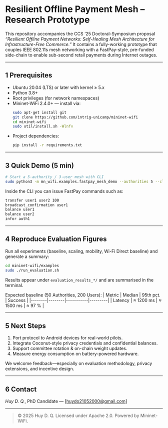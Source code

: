 # Resilient Offline Payment Mesh – Research Prototype

This repository accompanies the CCS ’25 Doctoral-Symposium proposal *“Resilient Offline Payment Networks: Self-Healing Mesh Architecture for Infrastructure-Free Commerce.”*  It contains a fully-working prototype that couples IEEE 802.11s mesh networking with a FastPay-style, pre-funded side-chain to enable sub-second retail payments during Internet outages.

---



## 1  Prerequisites

* Ubuntu 20.04 (LTS) or later with kernel ≥ 5.x
* Python 3.8+
* Root privileges (for network namespaces)
* Mininet-WiFi 2.4.0+ — install via:
  ```bash
  sudo apt-get install git
  git clone https://github.com/intrig-unicamp/mininet-wifi
  cd mininet-wifi
  sudo util/install.sh -Wlnfv
  ```
* Project dependencies:
  ```bash
  pip install -r requirements.txt
  ```

---

## 3  Quick Demo (5 min)

```bash
# Start a 5-authority / 3-user mesh with CLI
sudo python3 -m mn_wifi.examples.fastpay_mesh_demo --authorities 5 --clients 3
```
Inside the CLI you can issue FastPay commands such as:
```bash
transfer user1 user2 100
broadcast_confirmation user1
balance user1
balance user2
infor auth1
```

---

## 4  Reproduce Evaluation Figures

Run all experiments (baseline, scaling, mobility, Wi-Fi Direct baseline) and generate a summary:
```bash
cd mininet-wifi/examples
sudo ./run_evaluation.sh
```
Results appear under `evaluation_results_*/` and are summarised in the terminal.

Expected baseline (50 Authorities, 200 Users):
| Metric | Median | 95th pct. | Success |
|--------|--------|-----------|---------|
| Latency | ≈ 1200 ms | ≈ 1500 ms | ≈ 97 % |

---

## 5  Next Steps

1. Port protocol to Android devices for real-world pilots.
2. Integrate Coconut-style privacy credentials and confidential balances.
3. Support committee rotation & on-chain weight updates.
4. Measure energy consumption on battery-powered hardware.

We welcome feedback—especially on evaluation methodology, privacy extensions, and incentive design.

---

## 6  Contact

*Huy D. Q.*, PhD Candidate — [huydo21052000@gmail.com]

---

> © 2025 Huy D. Q.  Licensed under Apache 2.0.  Powered by Mininet-WiFi. 
